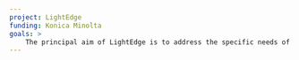 ```yaml
---
project: LightEdge
funding: Konica Minolta
goals: >
    The principal aim of LightEdge is to address the specific needs of applications in the management of a cloud-edge environment. In particular, the project will explore the potential benefits of monitoring and exposing non-conventional and application-specific resources and parameters to define innovative workload orchestration strategies.
---
```

